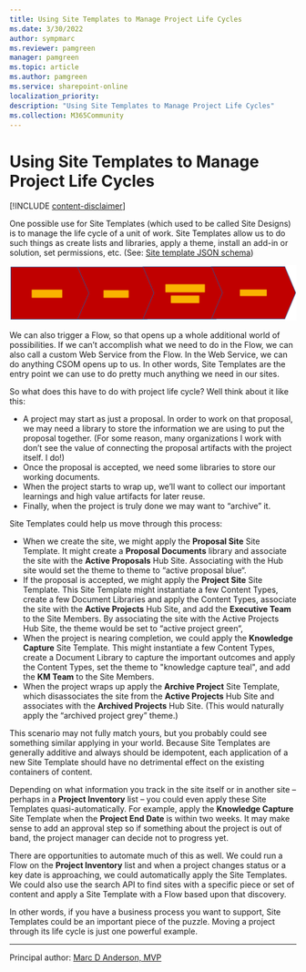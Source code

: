 ```yaml
---
title: Using Site Templates to Manage Project Life Cycles
ms.date: 3/30/2022
author: sympmarc
ms.reviewer: pamgreen
manager: pamgreen
ms.topic: article
ms.author: pamgreen
ms.service: sharepoint-online
localization_priority: 
description: "Using Site Templates to Manage Project Life Cycles"
ms.collection: M365Community
---
```


# Using Site Templates to Manage Project Life Cycles

[!INCLUDE [content-disclaimer](includes/content-disclaimer.md)]

One possible use for Site Templates (which used to be called Site Designs) is to manage the life cycle of a unit of work. Site Templates allow us to do such things as create lists and libraries, apply a theme, install an add-in or solution, set permissions, etc. (See: [Site template JSON schema](/sharepoint/dev/declarative-customization/site-design-json-schema))

![Project Lifecycle](media/site-design-life-cycle/Lifecycle.png)

We can also trigger a Flow, so that opens up a whole additional world of possibilities. If we can’t accomplish what we need to do in the Flow, we can also call a custom Web Service from the Flow. In the Web Service, we can do anything CSOM opens up to us. In other words, Site Templates are the entry point we can use to do pretty much anything we need in our sites.

So what does this have to do with project life cycle? Well think about it like this:

* A project may start as just a proposal. In order to work on that proposal, we may need a library to store the information we are using to put the proposal together. (For some reason, many organizations I work with don’t see the value of connecting the proposal artifacts with the project itself. I do!)
* Once the proposal is accepted, we need some libraries to store our working documents.
* When the project starts to wrap up, we’ll want to collect our important learnings and high value artifacts for later reuse.
* Finally, when the project is truly done we may want to “archive” it.

Site Templates could help us move through this process:

* When we create the site, we might apply the **Proposal Site** Site Template. It might create a **Proposal Documents** library and associate the site with the **Active Proposals** Hub Site. Associating with the Hub site would set the theme to theme to “active proposal blue“.
* If the proposal is accepted, we might apply the **Project Site** Site Template. This Site Template might instantiate a few Content Types, create a few Document Libraries and apply the Content Types, associate the site with the **Active Projects** Hub Site, and add the **Executive Team** to the Site Members. By associating the site with the Active Projects Hub Site, the theme would be set to “active project green“,
* When the project is nearing completion, we could apply the **Knowledge Capture** Site Template. This might instantiate a few Content Types, create a Document Library to capture the important outcomes and apply the Content Types, set the theme to "knowledge capture teal", and add the **KM Team** to the Site Members.
* When the project wraps up apply the **Archive Project** Site Template, which disassociates the site from the **Active Projects** Hub Site and associates with the **Archived Projects** Hub Site. (This would naturally apply the “archived project grey” theme.)

This scenario may not fully match yours, but you probably could see something similar applying in your world. Because Site Templates are generally additive and always should be idempotent, each application of a new Site Template should have no detrimental effect on the existing containers of content.

Depending on what information you track in the site itself or in another site – perhaps in a **Project Inventory** list – you could even apply these Site Templates quasi-automatically. For example, apply the **Knowledge Capture** Site Template when the **Project End Date** is within two weeks. It may make sense to add an approval step so if something about the project is out of band, the project manager can decide not to progress yet.

There are opportunities to automate much of this as well. We could run a Flow on the **Project Inventory** list and when a project changes status or a key date is approaching, we could automatically apply the Site Templates. We could also use the search API to find sites with a specific piece or set of content and apply a Site Template with a Flow based upon that discovery.

In other words, if you have a business process you want to support, Site Templates could be an important piece of the puzzle. Moving a project through its life cycle is just one powerful example.

---

Principal author: [Marc D Anderson, MVP](https://www.linkedin.com/in/marcanderson/)
